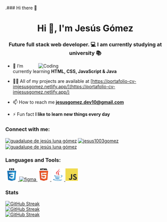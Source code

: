 .### Hi there 👋

<h1 align="center">Hi 👋, I'm Jesús Gómez</h1>
<h3 align="center">Future full stack web developer. 💻 I am currently studying at university 📚</h3>
<img align="right" alt="Coding" width="400" src="https://i.pinimg.com/originals/e8/f4/53/e8f453469a3ec97ecd354df465d73913.gif">


- 🌱 I’m currently learning **HTML, CSS, JavaScript & Java**

- 👨‍💻 All of my projects are available at [https://portafolio-cv-imjesusgomez.netlify.app/](https://portafolio-cv-imjesusgomez.netlify.app/)

- 📫 How to reach me **jesusgomez.dev10@gmail.com**

- ⚡ Fun fact **I like to learn new things every day**

<h3 align="left">Connect with me:</h3>
<p align="left">
<a href="https://linkedin.com/in/guadalupe de jesús luna gómez" target="blank"><img align="center" src="https://raw.githubusercontent.com/rahuldkjain/github-profile-readme-generator/master/src/images/icons/Social/linked-in-alt.svg" alt="guadalupe de jesús luna gómez" height="30" width="40" /></a>
<a href="https://instagram.com/jesus1003gomez" target="blank"><img align="center" src="https://raw.githubusercontent.com/rahuldkjain/github-profile-readme-generator/master/src/images/icons/Social/instagram.svg" alt="jesus1003gomez" height="30" width="40" /></a>
<a href="https://www.behance.net/guadalupe de jesús luna gómez" target="blank"><img align="center" src="https://raw.githubusercontent.com/rahuldkjain/github-profile-readme-generator/master/src/images/icons/Social/behance.svg" alt="guadalupe de jesús luna gómez" height="30" width="40" /></a>
</p>

<h3 align="left">Languages and Tools:</h3>
<p align="left"> <a href="https://www.w3schools.com/css/" target="_blank" rel="noreferrer"> <img src="https://raw.githubusercontent.com/devicons/devicon/master/icons/css3/css3-original-wordmark.svg" alt="css3" width="40" height="40"/> </a> <a href="https://www.figma.com/" target="_blank" rel="noreferrer"> <img src="https://www.vectorlogo.zone/logos/figma/figma-icon.svg" alt="figma" width="40" height="40"/> </a> <a href="https://www.w3.org/html/" target="_blank" rel="noreferrer"> <img src="https://raw.githubusercontent.com/devicons/devicon/master/icons/html5/html5-original-wordmark.svg" alt="html5" width="40" height="40"/> </a> <a href="https://www.java.com" target="_blank" rel="noreferrer"> <img src="https://raw.githubusercontent.com/devicons/devicon/master/icons/java/java-original.svg" alt="java" width="40" height="40"/> </a> <a href="https://developer.mozilla.org/en-US/docs/Web/JavaScript" target="_blank" rel="noreferrer"> <img src="https://raw.githubusercontent.com/devicons/devicon/master/icons/javascript/javascript-original.svg" alt="javascript" width="40" height="40"/> </a> </p>

<h3 align="left"> Stats</h3>
<a href="https://gh-stats-gen.vercel.app/"><img src="https://github-readme-stats.vercel.app/api/top-langs/?username=ImJesusGomez&theme=vue-dark&show_icons=true&hide_border=true&layout=compact" alt="GitHub Streak" /></a> 
<br>
<div align="left">
<a href="https://gh-stats-gen.vercel.app/"><img src="https://github-readme-stats.vercel.app/api?username=ImJesusGomez&theme=vue-dark&show_icons=true&hide_border=true&count_private=true" alt="GitHub Streak" /></a>
<br> 
<a href="https://gh-stats-gen.vercel.app/"><img src="https://github-readme-streak-stats.herokuapp.com/?user=ImJesusGomez&theme=vue-dark&hide_border=true" alt="GitHub Streak" /></a>
<br>
</div>
